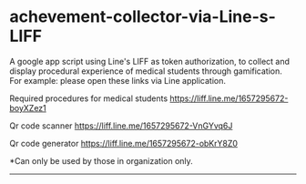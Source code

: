 # achevement-collector-via-Line-s-LIFF
A google app script using Line's LIFF as token authorization, to collect and display procedural experience of medical students through gamification.
For example: please open these links via Line application.

Required procedures for medical students
https://liff.line.me/1657295672-boyXZez1

Qr code scanner
https://liff.line.me/1657295672-VnGYvq6J

Qr code generator
https://liff.line.me/1657295672-obKrY8Z0

*Can only be used by those in organization only.

----------------
